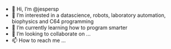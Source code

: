 - 👋 Hi, I’m @jespersp
- 👀 I’m interested in a datascience, robots, laboratory automation, biophysics and C64 programming
- 🌱 I’m currently learning how to program smarter
- 💞️ I’m looking to collaborate on ...
- 📫 How to reach me ...

<!---
jespersp/jespersp is a ✨ special ✨ repository because its `README.md` (this file) appears on your GitHub profile.
You can click the Preview link to take a look at your changes.
--->
